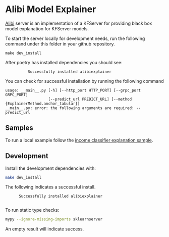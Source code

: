 # Alibi Model Explainer

[Alibi](https://github.com/SeldonIO/alibi) server is an implementation of a KFServer for providing black box model explanation for KFServer models.

To start the server locally for development needs, run the following command under this folder in your github repository. 

```
make dev_install
```

After poetry has installed dependencies you should see:

```
	      Successfully installed alibiexplainer
```

You can check for successful installation by running the following command

```
usage: __main__.py [-h] [--http_port HTTP_PORT] [--grpc_port GRPC_PORT]
                   [--predict_url PREDICT_URL] [--method {ExplainerMethod.anchor_tabular}]
__main__.py: error: the following arguments are required: --predict_url
```

## Samples

To run a local example follow the [income classifier explanation sample](../../docs/samples/explanation/alibi/income/README.md).

## Development

Install the development dependencies with:

```bash
make dev_install
```

The following indicates a successful install.

```
      Successfully installed alibiexplainer
	      
```

To run static type checks:

```bash
mypy --ignore-missing-imports sklearnserver
```
An empty result will indicate success.


